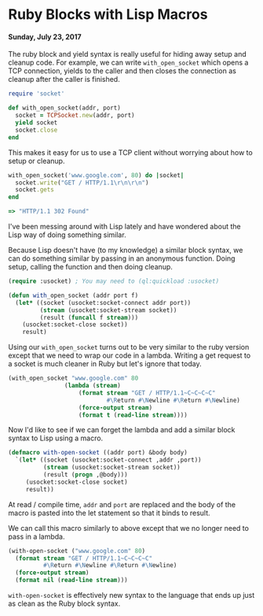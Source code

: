 # Ruby Blocks with Lisp Macros
#### Sunday, July 23, 2017

The ruby block and yield syntax is really useful for hiding away setup and
cleanup code. For example, we can write `with_open_socket` which opens a TCP
connection, yields to the caller and then closes the connection as cleanup
after the caller is finished.

````ruby
require 'socket'

def with_open_socket(addr, port)
  socket = TCPSocket.new(addr, port)
  yield socket
  socket.close
end
````

This makes it easy for us to use a TCP client without worrying about how to
setup or cleanup.

````ruby
with_open_socket('www.google.com', 80) do |socket|
  socket.write("GET / HTTP/1.1\r\n\r\n")
  socket.gets
end

=> "HTTP/1.1 302 Found"
````

I've been messing around with Lisp lately and have wondered about the Lisp way
of doing something similar.

Because Lisp doesn't have (to my knowledge) a similar block syntax, we
can do something similar by passing in an anonymous function. Doing
setup, calling the function and then doing cleanup.

````lisp
(require :usocket) ; You may need to (ql:quickload :usocket)

(defun with_open_socket (addr port f)
  (let* ((socket (usocket:socket-connect addr port))
         (stream (usocket:socket-stream socket))
         (result (funcall f stream)))
    (usocket:socket-close socket))
    result)
````

Using our `with_open_socket` turns out to be very similar to the ruby
version except that we need to wrap our code in a lambda. Writing a
get request to a socket is much cleaner in Ruby but let's ignore that
today.

````lisp
(with_open_socket "www.google.com" 80
                (lambda (stream)
                    (format stream "GET / HTTP/1.1~C~C~C~C"
                            #\Return #\Newline #\Return #\Newline)
                    (force-output stream)
                    (format t (read-line stream))))
````

Now I'd like to see if we can forget the lambda and add a similar
block syntax to Lisp using a macro.

````lisp
(defmacro with-open-socket ((addr port) &body body)
  `(let* ((socket (usocket:socket-connect ,addr ,port))
          (stream (usocket:socket-stream socket))
          (result (progn ,@body)))
     (usocket:socket-close socket)
     result))
````

At read / compile time, `addr` and `port` are replaced and the body of the
macro is pasted into the let statement so that it binds to result.

We can call this macro similarly to above except that we no longer
need to pass in a lambda.

````lisp
(with-open-socket ("www.google.com" 80)
  (format stream "GET / HTTP/1.1~C~C~C~C"
          #\Return #\Newline #\Return #\Newline)
  (force-output stream)
  (format nil (read-line stream)))
````

`with-open-socket` is effectively new syntax to the language that ends
up just as clean as the Ruby block syntax.
